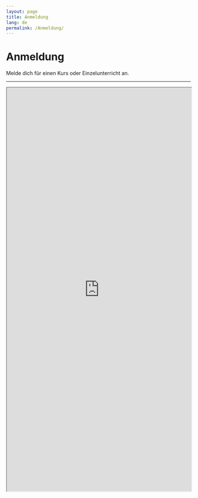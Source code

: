 ```yaml
---
layout: page
title: Anmeldung
lang: de
permalink: /Anmeldung/
---
```


<h1>Anmeldung</h1>
<p>Melde dich für einen Kurs oder Einzelunterricht an.</p>
<hr>

<p style="text-align:center">
    <iframe src="https://docs.google.com/forms/d/e/1FAIpQLScIDHXOEUl43gN0aeH5KoTZGWqk2fBjVwaWhEnHynQaih3AfQ/viewform?embedded=true" title="Anmeldung" scrolling="no" width="100%" height="1100">Wird geladen…</iframe>
</p>
